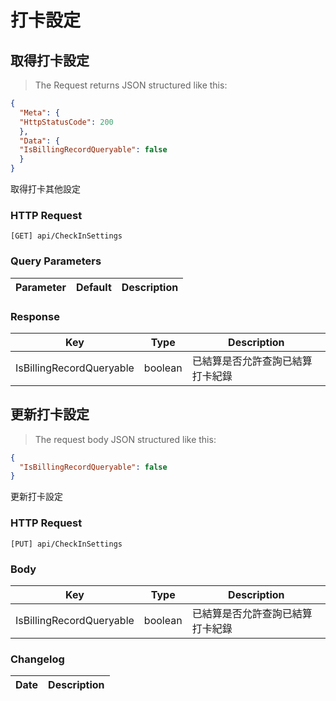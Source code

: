 # 打卡設定

## 取得打卡設定

> The Request returns JSON structured like this:

```json
{
  "Meta": {
  "HttpStatusCode": 200
  },
  "Data": {
  "IsBillingRecordQueryable": false
  }
}
```

取得打卡其他設定

### HTTP Request

`[GET] api/CheckInSettings`

### Query Parameters

Parameter | Default | Description
--------- | ------- | -----------

### Response

Key | Type | Description
--- | ---- | -----------
IsBillingRecordQueryable | boolean | 已結算是否允許查詢已結算打卡紀錄

## 更新打卡設定

> The request body JSON structured like this:

```json
{
  "IsBillingRecordQueryable": false
}
```

更新打卡設定

### HTTP Request

`[PUT] api/CheckInSettings`

### Body

Key | Type | Description
--- | ---- | -----------
IsBillingRecordQueryable | boolean | 已結算是否允許查詢已結算打卡紀錄

### Changelog

Date | Description
---- | -----------
